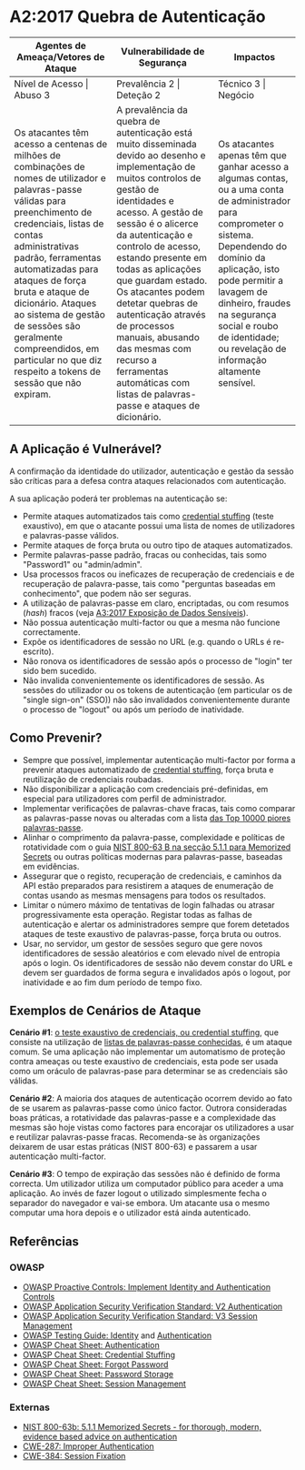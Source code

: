 # A2:2017 Quebra de Autenticação

| Agentes de Ameaça/Vetores de Ataque | Vulnerabilidade de Segurança | Impactos |
| -- | -- | -- |
| Nível de Acesso \| Abuso 3 | Prevalência 2 \| Deteção 2 | Técnico 3 \| Negócio |
| Os atacantes têm acesso a centenas de milhões de combinações de nomes de utilizador e palavras-passe válidas para preenchimento de credenciais, listas de contas administrativas padrão, ferramentas automatizadas para ataques de força bruta e ataque de dicionário. Ataques ao sistema de gestão de sessões são geralmente compreendidos, em particular no que diz respeito a tokens de sessão que não expiram. | A prevalência da quebra de autenticação está muito disseminada devido ao desenho e implementação de muitos controlos de gestão de identidades e acesso. A gestão de sessão é o alicerce da autenticação e controlo de acesso, estando presente em todas as aplicações que guardam estado. Os atacantes podem detetar quebras de autenticação através de processos manuais, abusando das mesmas com recurso a ferramentas automáticas com listas de palavras-passe e ataques de dicionário. | Os atacantes apenas têm que ganhar acesso a algumas contas, ou a uma conta de administrador para comprometer o sistema. Dependendo do domínio da aplicação, isto pode permitir a lavagem de dinheiro, fraudes na segurança social e roubo de identidade; ou revelação de informação altamente sensível. |

## A Aplicação é Vulnerável?

A confirmação da identidade do utilizador, autenticação e gestão da sessão são
críticas para a defesa contra ataques relacionados com autenticação.

A sua aplicação poderá ter problemas na autenticação se:

* Permite ataques automatizados tais como [credential stuffing][1] (teste
  exaustivo), em que o atacante possui uma lista de nomes de utilizadores e
  palavras-passe válidos.
* Permite ataques de força bruta ou outro tipo de ataques automatizados.
* Permite palavras-passe padrão, fracas ou conhecidas, tais somo "Password1" ou
  "admin/admin".
* Usa processos fracos ou ineficazes de recuperação de credenciais e de
  recuperação de palavra-passe, tais como "perguntas baseadas em conhecimento",
  que podem não ser seguras.
* A utilização de palavras-passe em claro, encriptadas, ou com resumos (_hash_)
  fracos (veja [A3:2017 Exposição de Dados Sensíveis][2]).
* Não possua autenticação multi-factor ou que a mesma não funcione
  correctamente.
* Expõe os identificadores de sessão no URL (e.g. quando o URLs é re-escrito).
* Não ronova os identificadores de sessão após o processo de "login" ter sido
  bem sucedido.
* Não invalida convenientemente os identificadores de sessão. As sessões do
  utilizador ou os tokens de autenticação (em particular os de "single sign-on"
  (SSO)) não são invalidados convenientemente durante o processo de "logout" ou
  após um período de inatividade.

## Como Prevenir?

* Sempre que possível, implementar autenticação multi-factor por forma a
  prevenir ataques automatizado de [credential stuffing][1], força bruta e
  reutilização de credenciais roubadas.
* Não disponibilizar a aplicação com credenciais pré-definidas, em especial para
  utilizadores com perfil de administrador.
* Implementar verificações de palavras-chave fracas, tais como comparar as
  palavras-passe novas ou alteradas com a lista [das Top 10000 piores
  palavras-passe][3].
* Alinhar o comprimento da palavra-passe, complexidade e políticas de
  rotatividade com o guia [NIST 800-63 B na secção 5.1.1 para Memorized
  Secrets][4] ou outras políticas modernas para palavras-passe, baseadas em
  evidências.
* Assegurar que o registo, recuperação de credenciais, e caminhos da API estão
  preparados para resistirem a ataques de enumeração de contas usando as mesmas
  mensagens para todos os resultados.
* Limitar o número máximo de tentativas de login falhadas ou atrasar
  progressivamente esta operação. Registar todas as falhas de autenticação e
  alertar os administradores sempre que forem detetados ataques de teste
  exaustivo de palavras-passe, força bruta ou outros.
* Usar, no servidor, um gestor de sessões seguro que gere novos identificadores
  de sessão aleatórios e com elevado nível de entropia após o login. Os
  identificadores de sessão não devem constar do URL e devem ser guardados de
  forma segura e invalidados após o logout, por inatividade e ao fim dum período
  de tempo fixo.

## Exemplos de Cenários de Ataque

**Cenário #1**: [o teste exaustivo de credenciais, ou credential stuffing][5],
que consiste na utilização de [listas de palavras-passe conhecidas][6], é um
ataque comum. Se uma aplicação não implementar um automatismo de proteção contra
ameaças ou teste exaustivo de credenciais, esta pode ser usada como um oráculo
de palavras-pase para determinar se as credenciais são válidas.

**Cenário #2**: A maioria dos ataques de autenticação ocorrem devido ao fato de
se usarem as palavras-passe como único factor. Outrora consideradas boas
práticas, a rotatividade das palavras-passe e a complexidade das mesmas são hoje
vistas como factores para encorajar os utilizadores a usar e reutilizar
palavras-passe fracas. Recomenda-se às organizações deixarem de usar estas
práticas (NIST 800-63) e passarem a usar autenticação multi-factor.

**Cenário #3**: O tempo de expiração das sessões não é definido de forma
correcta. Um utilizador utiliza um computador público para aceder a uma
aplicação. Ao invés de fazer logout o utilizado simplesmente fecha o separador
do navegador e vai-se embora. Um atacante usa o mesmo computar uma hora depois e
o utilizador está ainda autenticado.

## Referências

### OWASP

* [OWASP Proactive Controls: Implement Identity and Authentication Controls][7]
* [OWASP Application Security Verification Standard: V2 Authentication][8]
* [OWASP Application Security Verification Standard: V3 Session Management][9]
* [OWASP Testing Guide: Identity][10] and [Authentication][11]
* [OWASP Cheat Sheet: Authentication][12]
* [OWASP Cheat Sheet: Credential Stuffing][13]
* [OWASP Cheat Sheet: Forgot Password][14]
* [OWASP Cheat Sheet: Password Storage][15]
* [OWASP Cheat Sheet: Session Management][16]

### Externas

* [NIST 800-63b: 5.1.1 Memorized Secrets - for thorough, modern, evidence based
  advice on authentication][17]
* [CWE-287: Improper Authentication][18]
* [CWE-384: Session Fixation][19]

[1]: https://www.owasp.org/index.php/Credential_stuffing
[2]: 0xa3-sensitive-data-disclosure.md
[3]: https://github.com/danielmiessler/SecLists/tree/master/Passwords
[4]: https://pages.nist.gov/800-63-3/sp800-63b.html#memsecret
[5]: https://www.owasp.org/index.php/Credential_stuffing
[6]: https://github.com/danielmiessler/SecLists
[7]: https://www.owasp.org/index.php/OWASP_Proactive_Controls#5:_Implement_Identity_and_Authentication_Controls
[8]: https://www.owasp.org/index.php/ASVS_V2_Authentication
[9]: https://www.owasp.org/index.php/ASVS_V3_Session_Management
[10]: https://www.owasp.org/index.php/Testing_Identity_Management
[11]: https://www.owasp.org/index.php/Testing_for_authentication
[12]: https://www.owasp.org/index.php/Authentication_Cheat_Sheet
[13]: https://www.owasp.org/index.php/Credential_Stuffing_Prevention_Cheat_Sheet
[14]: https://www.owasp.org/index.php/Forgot_Password_Cheat_Sheet
[15]: https://www.owasp.org/index.php/Password_Storage_Cheat_Sheet
[16]: https://www.owasp.org/index.php/Session_Management_Cheat_Sheet
[17]: https://pages.nist.gov/800-63-3/sp800-63b.html#memsecret
[18]: https://cwe.mitre.org/data/definitions/287.html
[19]: https://cwe.mitre.org/data/definitions/384.html

